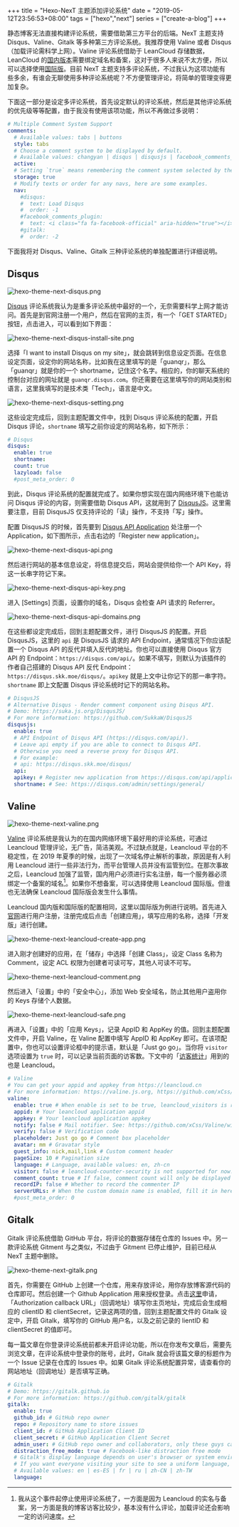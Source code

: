 +++
title = "Hexo-NexT 主题添加评论系统"
date = "2019-05-12T23:56:53+08:00"
tags = ["hexo","next"]
series = ["create-a-blog"]
+++

静态博客无法直接构建评论系统，需要借助第三方平台的后端。NexT 主题支持 Disqus、Valine、Gitalk 等多种第三方评论系统。我推荐使用 Valine 或者 Disqus（加载评论需科学上网）。Valine 评论系统借助于 LeanCloud 存储数据，LeanCloud 的[国内版本](https://leancloud.cn/)需要绑定域名和备案，这对于很多人来说不太方便，所以可以选择使用[国际版](https://leancloud.app/)。目前 NexT 主题支持多评论系统，不过我认为这项功能有些多余，有谁会无聊使用多种评论系统呢？不方便管理评论，将简单的管理变得更加复杂。

下面这一部分是设定多评论系统，首先设定默认的评论系统，然后是其他评论系统的优先级等等配置，由于我没有使用该项功能，所以不再做过多说明：

```yml
# Multiple Comment System Support
comments:
  # Available values: tabs | buttons
  style: tabs
  # Choose a comment system to be displayed by default.
  # Available values: changyan | disqus | disqusjs | facebook_comments_plugin | gitalk | livere | valine | vkontakte
  active:
  # Setting `true` means remembering the comment system selected by the visitor.
  storage: true
  # Modify texts or order for any navs, here are some examples.
  nav:
    #disqus:
    #  text: Load Disqus
    #  order: -1
    #facebook_comments_plugin:
    #  text: <i class="fa fa-facebook-official" aria-hidden="true"></i> facebook
    #gitalk:
    #  order: -2
```

下面我将对 Disqus、Valine、Gitalk 三种评论系统的单独配置进行详细说明。

## Disqus

![hexo-theme-next-disqus.png](/images/hexo-theme-next-disqus.png "Disqus 官网主页")

[Disqus](https://disqus.com/) 评论系统我认为是重多评论系统中最好的一个，无奈需要科学上网才能访问。首先是到官网注册一个用户，然后在官网的主页，有一个「GET STARTED」按钮，点击进入，可以看到如下界面：

![hexo-theme-next-disqus-install-site.png](/images/hexo-theme-next-disqus-install-site.png)

选择「I want to install Disqus on my site」，就会跳转到信息设定页面。在信息设定页面，设定你的网站名称，比如我在这里填写的是「guanqr」，那么「guanqr」就是你的一个 shortname，记住这个名字。相应的，你的聊天系统的控制台对应的网址就是 `guanqr.disqus.com`。你还需要在这里填写你的网站类别和语言，这里我填写的是技术类「Tech」，语言是中文。

![hexo-theme-next-disqus-setting.png](/images/hexo-theme-next-disqus-setting.png)

这些设定完成后，回到主题配置文件中，找到 Disqus 评论系统的配置，开启 Disqus 评论，`shortname` 填写之前你设定的网站名称，如下所示：

```yml
# Disqus
disqus:
  enable: true
  shortname: 
  count: true
  lazyload: false
  #post_meta_order: 0

```

到此，Disqus 评论系统的配置就完成了。如果你想实现在国内网络环境下也能访问 Disqus 评论的内容，则需要借助 Disqus API，这就用到了 [DisqusJS](https://github.com/SukkaW/DisqusJS)。这里需要注意，目前 DisqusJS 仅支持评论的「读」操作，不支持「写」操作。

配置 DisqusJS 的时候，首先要到 [Disqus API Application](https://disqus.com/api/applications/) 处注册一个 Application，如下图所示，点击右边的「Register new application」。

![hexo-theme-next-disqus-api.png](/images/hexo-theme-next-disqus-api.png)

然后进行网站的基本信息设定，将信息提交后，网站会提供给你一个 API Key，将这一长串字符记下来。

![hexo-theme-next-disqus-api-key.png](/images/hexo-theme-next-disqus-api-key.png)

进入 [Settings] 页面，设置你的域名，Disqus 会检查 API 请求的 Referrer。

![hexo-theme-next-disqus-api-domains.png](/images/hexo-theme-next-disqus-api-domains.png)

在这些都设定完成后，回到主题配置文件，进行 DisqusJS 的配置。开启 DisqusJS，这里的 `api` 是 DisqusJS 请求的 API Endpoint，通常情况下你应该配置一个 Disqus API 的反代并填入反代的地址。你也可以直接使用 Disqus 官方 API 的 Endpoint：`https://disqus.com/api/`。如果不填写，则默认为该插件的作者自己搭建的 Disqus API 反代 Endpoint：`https://disqus.skk.moe/disqus/`。`apikey` 就是上文中让你记下的那一串字符。`shortname` 即上文配置 Disqus 评论系统时记下的网站名称。

```yml
# DisqusJS
# Alternative Disqus - Render comment component using Disqus API.
# Demo: https://suka.js.org/DisqusJS/
# For more information: https://github.com/SukkaW/DisqusJS
disqusjs:
  enable: true
  # API Endpoint of Disqus API (https://disqus.com/api/).
  # Leave api empty if you are able to connect to Disqus API.
  # Otherwise you need a reverse proxy for Disqus API.
  # For example:
  # api: https://disqus.skk.moe/disqus/
  api:
  apikey: # Register new application from https://disqus.com/api/applications/
  shortname: # See: https://disqus.com/admin/settings/general/
```

## Valine

![hexo-theme-next-valine.png](/images/hexo-theme-next-valine.png "Valine 官方主页")

[Valine](https://valine.js.org/) 评论系统是我认为的在国内网络环境下最好用的评论系统，可通过 Leancloud 管理评论，无广告，简洁美观。不过缺点就是，Leancloud 平台的不稳定性，在 2019 年夏季的时候，出现了一次域名停止解析的事故，原因是有人利用 Leancloud 进行一些非法行为，而平台管理人员并没有监管到位。在那次事故之后，Leancloud 加强了监管，国内用户必须进行实名注册，每一个服务器必须绑定一个备案的域名[^1]。如果你不想备案，可以选择使用 Leancloud 国际版。但谁也无法确保 Leancloud 国际版会发生什么事情。

Leancloud 国内版和国际版的配置相同，这里以国际版为例进行说明。首先进入[官网](https://leancloud.app/)进行用户注册，注册完成后点击「创建应用」，填写应用的名称，选择「开发版」进行创建。

![hexo-theme-next-leancloud-create-app.png](/images/hexo-theme-next-leancloud-create-app.png)

进入刚才创建好的应用，在「储存」中选择「创建 Class」，设定 Class 名称为 Comment，设定 ACL 权限为创建者可读可写，其他人可读不可写。

![hexo-theme-next-leancloud-comment.png](/images/hexo-theme-next-leancloud-comment.png)

然后进入「设置」中的「安全中心」，添加 Web 安全域名，防止其他用户盗用你的 Keys 存储个人数据。

![hexo-theme-next-leancloud-safe.png](/images/hexo-theme-next-leancloud-safe.png)

再进入「设置」中的「应用 Keys」，记录 AppID 和 AppKey 的值。回到主题配置文件中，开启 Valine，在 Valine 配置中填写 AppID 和 AppKey 即可。在该项配置中，你也可以设置评论框中的提示语，默认是「Just go go」。当你将 `visitor` 选项设置为 `true` 时，可以记录当前页面的访客数。下文中的「[访客统计](#访客统计)」用到的也是 Leancloud。

```yml
# Valine
# You can get your appid and appkey from https://leancloud.cn
# For more information: https://valine.js.org, https://github.com/xCss/Valine
valine:
  enable: true # When enable is set to be true, leancloud_visitors is recommended to be closed for the re-initialization problem within different leancloud adk version
  appid: # Your leancloud application appid
  appkey: # Your leancloud application appkey
  notify: false # Mail notifier. See: https://github.com/xCss/Valine/wiki
  verify: false # Verification code
  placeholder: Just go go # Comment box placeholder
  avatar: mm # Gravatar style
  guest_info: nick,mail,link # Custom comment header
  pageSize: 10 # Pagination size
  language: # Language, available values: en, zh-cn
  visitor: false # leancloud-counter-security is not supported for now. When visitor is set to be true, appid and appkey are recommended to be the same as leancloud_visitors' for counter compatibility. Article reading statistic https://valine.js.org/visitor.html
  comment_count: true # If false, comment count will only be displayed in post page, not in home page
  recordIP: false # Whether to record the commenter IP
  serverURLs: # When the custom domain name is enabled, fill it in here (it will be detected automatically by default, no need to fill in)
  #post_meta_order: 0
```

## Gitalk

Gitalk 评论系统借助 GitHub 平台，将评论的数据存储在仓库的 Issues 中。另一款评论系统 Gitment 与之类似，不过由于 Gitment 已停止维护，目前已经从 NexT 主题中删除。

![hexo-theme-next-gitalk.png](/images/hexo-theme-next-gitalk.png)

首先，你需要在 GitHub 上创建一个仓库，用来存放评论，用你存放博客源代码的仓库即可。然后创建一个 Github Application 用来授权登录。点击[这里](https://github.com/settings/applications/new)申请，「Authorization callback URL」（回调地址）填写你主页地址，完成后会生成相应的 clientID 和 clientSecret，记录这两项的值，回到主题配置文件的 Gitalk 设定中，开启 Gitalk，填写你的 GitHub 用户名，以及之前记录的 lientID 和 clientSecret 的值即可。

每一篇文章在你登录评论系统前都未开启评论功能，所以在你发布文章后，需要先浏览文章，在评论系统中登录你的账号，此时，Gitalk 就会将该篇文章的标题作为一个 Issue 记录在仓库的 Issues 中。如果 Gitalk 评论系统配置异常，请查看你的网站地址（回调地址）是否填写正确。

```yml
# Gitalk
# Demo: https://gitalk.github.io
# For more information: https://github.com/gitalk/gitalk
gitalk:
  enable: true
  github_id: # GitHub repo owner
  repo: # Repository name to store issues
  client_id: # GitHub Application Client ID
  client_secret: # GitHub Application Client Secret
  admin_user: # GitHub repo owner and collaborators, only these guys can initialize gitHub issues
  distraction_free_mode: true # Facebook-like distraction free mode
  # Gitalk's display language depends on user's browser or system environment
  # If you want everyone visiting your site to see a uniform language, you can set a force language value
  # Available values: en | es-ES | fr | ru | zh-CN | zh-TW
  language:
```

[^1]: 我从这个事件起停止使用评论系统了，一方面是因为 Leancloud 的实名与备案，另一方面是我的博客访客比较少，基本没有什么评论，加载评论还会影响一定的访问速度。